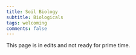 ```yaml
---
title: Soil Biology
subtitle: Biologicals
tags: welcoming
comments: false
---
```

This page is in edits and not ready for prime time.
